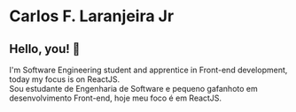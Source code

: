# Carlos F. Laranjeira Jr

## Hello, you! 👋
I'm Software Engineering student and apprentice in Front-end development, today my focus is on ReactJS.</br>
Sou estudante de Engenharia de Software e pequeno gafanhoto em desenvolvimento Front-end, hoje meu foco é em ReactJS. 

 

